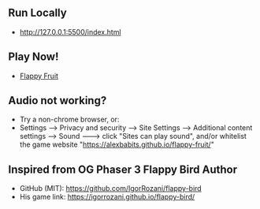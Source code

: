 ## Run Locally
* http://127.0.0.1:5500/index.html

## Play Now!
* [Flappy Fruit](https://alexbabits.github.io/flappy-fruit/)

## Audio not working?
* Try a non-chrome browser, or:
* Settings --> Privacy and security --> Site Settings --> Additional content settings --> Sound ---> click "Sites can play sound", and/or whitelist the game website "https://alexbabits.github.io/flappy-fruit/"

## Inspired from OG Phaser 3 Flappy Bird Author
* GitHub (MIT): https://github.com/IgorRozani/flappy-bird
* His game link: https://igorrozani.github.io/flappy-bird/